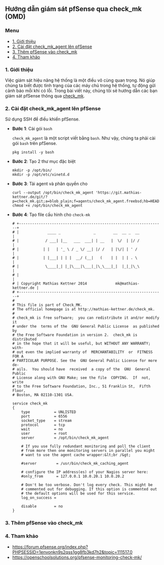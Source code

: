 ## Hướng dẫn giám sát pfSense qua check_mk (OMD)

### Menu

- [1. Giới thiệu](#1)
- [2. Cài đặt check_mk_agent lên pfSense](#2)
- [3. Thêm pfSense vào check_mk](#3)
- [4. Tham khảo](#4)

<a name="1" />
	
### 1. Giới thiệu

Việc giám sát hiệu năng hệ thống là một điều vô cùng quan trọng. Nó giúp chúng ta biết được tình trạng của các máy chủ trong hệ thống, tự động gửi cảnh báo mỗi khi có lỗi. Trong bài viết này, chúng tôi sẽ hướng dẫn các bạn giám sát pfSense thông qua [check_mk](https://github.com/hoangdh/meditech-ghichep-omd).

<a name="2" />

### 2. Cài đặt check_mk_agent lên pfSense

Sử dụng SSH để điều khiển pfSense.

- **Bước 1**: Cài gói `bash`

	`check_mk_agent` là một script viết bằng `bash`. Như vậy, chúng ta phải cài gói `bash` trên pfSense. 

	```
	pkg install -y bash
	```

- **Bước 2**: Tạo 2 thư mục đặc biệt

	```
	mkdir -p /opt/bin/
	mkdir -p /opt/etc/xinetd.d
	```
	
- **Bước 3**: Tải agent và phân quyền cho

	```
	curl --output /opt/bin/check_mk_agent 'https://git.mathias-kettner.de/git/?p=check_mk.git;a=blob_plain;f=agents/check_mk_agent.freebsd;hb=HEAD'
	chmod +x /opt/bin/check_mk_agent
	```

- **Bước 4**: Tạo file cấu hình cho `check-mk`

	```
	# +------------------------------------------------------------------+
	# |             ____ _               _        __  __ _  __           |
	# |            / ___| |__   ___  ___| | __   |  \/  | |/ /           |
	# |           | |   | '_ \ / _ \/ __| |/ /   | |\/| | ' /            |
	# |           | |___| | | |  __/ (__|   (    | |  | | . \            |
	# |            \____|_| |_|\___|\___|_|\_\___|_|  |_|_|\_\           |
	# |                                                                  |
	# | Copyright Mathias Kettner 2014             mk@mathias-kettner.de |
	# +------------------------------------------------------------------+
	#
	# This file is part of Check_MK.
	# The official homepage is at http://mathias-kettner.de/check_mk.
	#
	# check_mk is free software;  you can redistribute it and/or modify it
	# under the  terms of the  GNU General Public License  as published by
	# the Free Software Foundation in version 2.  check_mk is  distributed
	# in the hope that it will be useful, but WITHOUT ANY WARRANTY;  with-
	# out even the implied warranty of  MERCHANTABILITY  or  FITNESS FOR A
	# PARTICULAR PURPOSE. See the  GNU General Public License for more de-
	# ails.  You should have  received  a copy of the  GNU  General Public
	# License along with GNU Make; see the file  COPYING.  If  not,  write
	# to the Free Software Foundation, Inc., 51 Franklin St,  Fifth Floor,
	# Boston, MA 02110-1301 USA.
	 
	service check_mk
	{
		type           = UNLISTED
		port           = 6556
		socket_type    = stream
		protocol       = tcp
		wait           = no
		user           = root
		server         = /opt/bin/check_mk_agent
	 
		# If you use fully redundant monitoring and poll the client
		# from more then one monitoring servers in parallel you might
		# want to use the agent cache wrapper:&lt;br /&gt;
	 
		#server         = /usr/bin/check_mk_caching_agent
	 
		# configure the IP address(es) of your Nagios server here:
		#only_from      = 127.0.0.1 10.0.20.1 10.0.20.2
	 
		# Don't be too verbose. Don't log every check. This might be
		# commented out for debugging. If this option is commented out
		# the default options will be used for this service.
		log_on_success =
	 
		disable        = no
	}
	```	
	
<a name="3" />

### 3. Thêm pfSense vào check_mk

<a name="4" />


### 4. Tham khảo

- https://forum.pfsense.org/index.php?PHPSESSID=1envonkn9s2qss1gg8fb3kd7h2&topic=111517.0
- https://openschoolsolutions.org/pfsense-monitoring-check-mk/